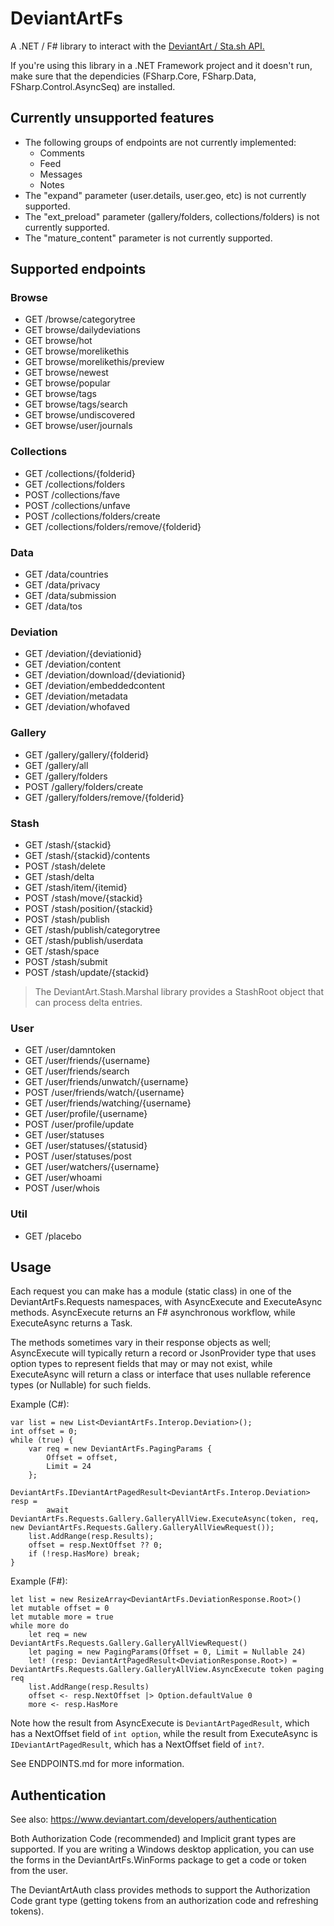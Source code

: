 # DeviantArtFs

A .NET / F# library to interact with the [DeviantArt / Sta.sh API.](https://www.deviantart.com/developers/http/v1/20160316)

If you're using this library in a .NET Framework project and it doesn't run, make sure that the dependicies (FSharp.Core, FSharp.Data, FSharp.Control.AsyncSeq) are installed.

## Currently unsupported features

* The following groups of endpoints are not currently implemented:
  * Comments
  * Feed
  * Messages
  * Notes
* The "expand" parameter (user.details, user.geo, etc) is not currently supported.
* The "ext_preload" parameter (gallery/folders, collections/folders) is not currently supported.
* The "mature_content" parameter is not currently supported.

## Supported endpoints

### Browse

* GET /browse/categorytree
* GET browse/dailydeviations
* GET browse/hot
* GET browse/morelikethis
* GET browse/morelikethis/preview
* GET browse/newest
* GET browse/popular
* GET browse/tags
* GET browse/tags/search
* GET browse/undiscovered
* GET browse/user/journals

### Collections

* GET /collections/{folderid}
* GET /collections/folders
* POST /collections/fave
* POST /collections/unfave
* POST /collections/folders/create
* GET /collections/folders/remove/{folderid} 	

### Data

* GET /data/countries
* GET /data/privacy
* GET /data/submission
* GET /data/tos

### Deviation

* GET /deviation/{deviationid}
* GET /deviation/content
* GET /deviation/download/{deviationid}
* GET /deviation/embeddedcontent
* GET /deviation/metadata
* GET /deviation/whofaved

### Gallery

* GET /gallery/gallery/{folderid}
* GET /gallery/all
* GET /gallery/folders
* POST /gallery/folders/create
* GET /gallery/folders/remove/{folderid}

### Stash

* GET /stash/{stackid}
* GET /stash/{stackid}/contents
* POST /stash/delete
* GET /stash/delta
* GET /stash/item/{itemid}
* POST /stash/move/{stackid}
* POST /stash/position/{stackid}
* POST /stash/publish
* GET /stash/publish/categorytree
* GET /stash/publish/userdata
* GET /stash/space
* POST /stash/submit
* POST /stash/update/{stackid}

> The DeviantArt.Stash.Marshal library provides a StashRoot object that can process delta entries.

### User

* GET /user/damntoken
* GET /user/friends/{username}
* GET /user/friends/search
* GET /user/friends/unwatch/{username}
* POST /user/friends/watch/{username}
* GET /user/friends/watching/{username}
* GET /user/profile/{username}
* POST /user/profile/update
* GET /user/statuses
* GET /user/statuses/{statusid}
* POST /user/statuses/post
* GET /user/watchers/{username}
* GET /user/whoami
* POST /user/whois

### Util

* GET /placebo

## Usage

Each request you can make has a module (static class) in one of the DeviantArtFs.Requests namespaces, with AsyncExecute and
ExecuteAsync methods. AsyncExecute returns an F# asynchronous workflow, while ExecuteAsync returns a Task<T>.

The methods sometimes vary in their response objects as well; AsyncExecute will typically return a record or JsonProvider type
that uses option types to represent fields that may or may not exist, while ExecuteAsync will return a class or interface that
uses nullable reference types (or Nullable<T>) for such fields.

Example (C#):

	var list = new List<DeviantArtFs.Interop.Deviation>();
	int offset = 0;
	while (true) {
		var req = new DeviantArtFs.PagingParams {
			Offset = offset,
			Limit = 24
		};
        DeviantArtFs.IDeviantArtPagedResult<DeviantArtFs.Interop.Deviation> resp =
            await DeviantArtFs.Requests.Gallery.GalleryAllView.ExecuteAsync(token, req, new DeviantArtFs.Requests.Gallery.GalleryAllViewRequest());
		list.AddRange(resp.Results);
		offset = resp.NextOffset ?? 0;
		if (!resp.HasMore) break;
    }

Example (F#):

    let list = new ResizeArray<DeviantArtFs.DeviationResponse.Root>()
    let mutable offset = 0
    let mutable more = true
    while more do
        let req = new DeviantArtFs.Requests.Gallery.GalleryAllViewRequest()
        let paging = new PagingParams(Offset = 0, Limit = Nullable 24)
        let! (resp: DeviantArtPagedResult<DeviationResponse.Root>) = DeviantArtFs.Requests.Gallery.GalleryAllView.AsyncExecute token paging req
        list.AddRange(resp.Results)
        offset <- resp.NextOffset |> Option.defaultValue 0
        more <- resp.HasMore

Note how the result from AsyncExecute is `DeviantArtPagedResult`, which has a NextOffset field of `int option`,
while the result from ExecuteAsync is `IDeviantArtPagedResult`, which has a NextOffset field of `int?`.

See ENDPOINTS.md for more information.

## Authentication

See also: https://www.deviantart.com/developers/authentication

Both Authorization Code (recommended) and Implicit grant types are supported.
If you are writing a Windows desktop application, you can use the forms in the DeviantArtFs.WinForms package to get a code or token from the user.

The DeviantArtAuth class provides methods to support the Authorization Code grant type (getting tokens from an authorization code and refreshing tokens).
